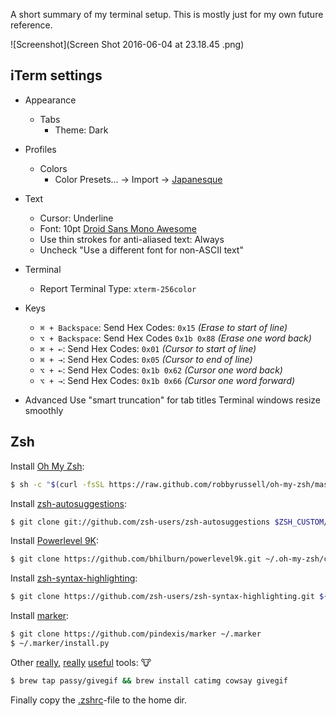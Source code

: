 A short summary of my terminal setup. This is mostly just for my own future reference.

![Screenshot](Screen Shot 2016-06-04 at 23.18.45 .png)

## iTerm settings

- Appearance 
  - Tabs
    - Theme: Dark 

- Profiles
  - Colors
    - Color Presets… -> Import -> [Japanesque](https://github.com/mbadolato/iTerm2-Color-Schemes/blob/master/schemes/Japanesque.itermcolors)

- Text
  - Cursor: Underline
  - Font: 10pt [Droid Sans Mono Awesome](https://github.com/gabrielelana/awesome-terminal-fonts/tree/patching-strategy/patched)
  - Use thin strokes for anti-aliased text: Always
  - Uncheck "Use a different font for non-ASCII text"

- Terminal
  - Report Terminal Type: `xterm-256color`

- Keys
  - `⌘ + Backspace`: Send Hex Codes: `0x15` _(Erase to start of line)_
  - `⌥ + Backspace`: Send Hex Codes `0x1b 0x88` _(Erase one word back)_
  - `⌘ + ←`: Send Hex Codes: `0x01` _(Cursor to start of line)_
  - `⌘ + →`: Send Hex Codes: `0x05` _(Cursor to end of line)_
  - `⌥ + ←`: Send Hex Codes: `0x1b 0x62` _(Cursor one word back)_
  - `⌥ + →`: Send Hex Codes: `0x1b 0x66` _(Cursor one word forward)_

- Advanced
  Use "smart truncation" for tab titles
  Terminal windows resize smoothly

## Zsh
Install [Oh My Zsh](http://ohmyz.sh/):
```sh
$ sh -c "$(curl -fsSL https://raw.github.com/robbyrussell/oh-my-zsh/master/tools/install.sh)"
```

Install [zsh-autosuggestions](https://github.com/zsh-users/zsh-autosuggestions):
```sh
$ git clone git://github.com/zsh-users/zsh-autosuggestions $ZSH_CUSTOM/plugins/zsh-autosuggestions
```

Install [Powerlevel 9K](https://github.com/bhilburn/powerlevel9k):
```sh
$ git clone https://github.com/bhilburn/powerlevel9k.git ~/.oh-my-zsh/custom/themes/powerlevel9k
```

Install [zsh-syntax-highlighting](https://github.com/zsh-users/zsh-syntax-highlighting/):
```sh
$ git clone https://github.com/zsh-users/zsh-syntax-highlighting.git ${ZSH_CUSTOM:-~/.oh-my-zsh/custom}/plugins/zsh-syntax-highlighting
```

Install [marker](https://github.com/pindexis/marker):
```sh
$ git clone https://github.com/pindexis/marker ~/.marker
$ ~/.marker/install.py
```

Other [really](https://github.com/posva/catimg), [really](https://en.wikipedia.org/wiki/Cowsay) [useful](https://github.com/passy/givegif) tools: 🐮
```sh
$ brew tap passy/givegif && brew install catimg cowsay givegif
```

Finally copy the [.zshrc](.zshrc)-file to the home dir.
